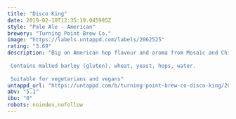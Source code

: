 ```yaml
---
title: "Disco King"
date: 2019-02-10T12:35:19.045985Z
style: "Pale Ale - American"
brewery: "Turning Point Brew Co."
image: "https://labels.untappd.com/labels/2062525"
rating: "3.69"
description: "Big on American hop flavour and aroma from Mosaic and Chinook hops. Drinkability for its ABV from a clean malt base. A real juicy one!  Contains malted barley (gluten), wheat, yeast, hops, water.  Suitable for vegetarians and vegans"
untappd_url: "https://untappd.com/b/turning-point-brew-co-disco-king/2062525"
abv: "5.1"
ibu: "0"
robots: noindex,nofollow
---
```

